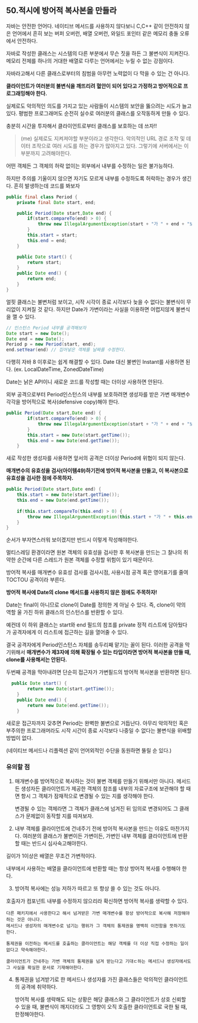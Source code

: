 ## 50.적시에 방어적 복사본을 만들라

자바는 안전한 언어다. 네이티브 메서드를 사용하지 않다보니 C,C++ 같이 안전하지 않은 언어에서 흔히 보는 버퍼 오버런, 배열 오버런, 와일드 포인터 같은 메모리 충돌 오류에서 안전하다.

자바로 작성한 클래스는 시스템의 다른 부분에서 무슨 짓을 하든 그 불변식이 지켜진다. 메모리 전체를 하나의 거대한 배열로 다루는 언어에서는 누릴 수 없는 강점이다.

자바라고해서 다른 클래스로부터의 침범을 아무런 노력없이 다 막을 수 있는 건 아니다.

**클라이언트가 여러분의 불변식을 깨뜨리려 혈안이 되어 있다고 가정하고 방어적으로 프로그래밍해야 한다.**

실제로도 악의적인 의도를 가지고 있는 사람들이 시스템의 보안을 뚫으려는 시도가 늘고 있다. 평범한 프로그래머도 순전히 실수로 여러분의 클래스를 오작동하게 만들 수 있다.

충분히 시간을 투자해서 클라이언트로부터 클래스를 보호하는 데 쓰자!!
> (me) 실제로도 지켜져야할 부분이라고 생각한다. 악의적인 URL 경로 조작 및 데이터 조작으로 여러 시도를 하는 경우가 많아지고 있다. 그렇기에 서버에서는 이 부분까지 고려해야한다.

어떤 객체든 그 객체의 허락 없이는 외부에서 내부를 수정하는 일은 불가능하다.

하지만 주의를 기울이지 않으면 자기도 모르게 내부를 수정하도록 허락하는 경우가 생긴다. 흔히 발생하는데 코드를 봐보자

```java
public final class Period {
    private final Date start, end;

    public Period(Date start,Date end) {
        if(start.compareTo(end) > 0) {
            throw new IllegalArgumentException(start + "가 " + end + "보다 늦다.");
        }
        this.start = start;
        this.end = end;
    }

    public Date start() {
        return start;
    }
    public Date end() {
        return end;
    }
}
```

얼핏 클래스는 불변처럼 보이고, 시작 시각이 종료 시각보다 늦을 수 없다는 불변식이 무리없이 지켜질 것 같다. 하지만 Date가 가변이라는 사실을 이용하면 어렵지않게 불변식을 깰 수 있다.

```java 
// 인스턴스 Period 내부를 공격해보자
Date start = new Date();
Date end = new Date();
Period p = new Period(start, end);
end.setYear(end) // 집어넣은 객체를 날짜를 수정한다.

```

다행히 자바 8 이후로는 쉽게 해결할 수 있다. Date 대신 불변인 Instant를 사용하면 된다. (ex. LocalDateTime, ZonedDateTime)

Date는 낡은 API이니 새로운 코드를 작성할 때는 더이상 사용하면 안된다.

외부 공격으로부터 Period인스턴스의 내부를 보호하려면 생성자를 받은 가변 매개변수 각각을 방어적으로 복사(defensive copy)해야 한다.

```java
public Period(Date start,Date end) {
        if(start.compareTo(end) > 0) {
            throw new IllegalArgumentException(start + "가 " + end + "보다 늦다.");
        }
        this.start = new Date(start.getTime());
        this.end = new Date(end.getTime());
    }

```

새로 작성한 생성자를 사용하면 앞서의 공격은 더이상 Period에 위협이 되지 않는다.

**매개변수의 유효성을 검사(아이템49)하기전에 방어적 복사본을 만들고, 이 복사본으로 유효성을 검사한 점에 주목하자.**

```java
public Period(Date start,Date end) {
    this.start = new Date(start.getTime());
    this.end = new Date(end.getTime());
    
    if(this.start.compareTo(this.end) > 0) {
        throw new IllegalArgumentException(this.start + "가 " + this.end + "보다 늦다.");
    }
}
```
순서가 부자연스러워 보이겠지만 반드시 이렇게 작성해야한다.

멀티스레딩 환경이라면 원본 객체의 유효성을 검사한 후 복사본을 만드는 그 찰나의 취약한 순간에 다른 스레드가 원본 객체를 수정할 위험이 있기 때문이다.

방어적 복사를 매개변수 유효성 검사를 검사시점, 사용시점 공격 혹은 영어표기를 줄여 TOCTOU 공격이라 부른다.

**방어적 복사에 Date의 clone 메서드를 사용하지 않은 점에도 주목하자!**

Date는 final이 아니므로 clone이 Date를 정의한 게 아닐 수 있다. 즉, clone이 약의 역할 울 가진 하위 클래스의 인스턴스를 반환할 수 있다.

예컨데 이 하위 클래스는 start와 end 필드의 참조를 private 정적 리스트에 담아뒀다가 공격자에게 이 리스트에 접근하는 길을 열어줄 수 있다.

결국 공격자에게 Period인스턴스 자체를 송두리째 맡기는 꼴이 된다. 이러한 공격을 막기위해서 **매개변수가 제3자에 의해 확장될 수 있는 타입이라면 방어적 복사본을 만들 때, clone를 사용해서는 안된다.**

두번째 공격을 막아내려면 단순히 접근자가 가변필드의 방어적 복사본을 반환하면 된다.

```java
  public Date start() {
        return new Date(start.getTime());
    }
    public Date end() {
        return new Date(end.getTime());
    }
```
새로운 접근자까지 갖추면 Period는 완벽한 불변으로 거듭난다. 아무리 악의적인 혹은 부주의한 프로그래머라도 시작 시간이 종료 시각보다 나중일 수 없다는 불변식을 위배할 방법이 없다.

(네이티브 메서드나 리플렉션 같이 언어외적인 수단을 동원하면 뚤릴 순 있다.)

### 유의할 점

1. 매개변수를 방어적으로 복사하는 것이 불변 객체를 만들기 위해서만 아니다. 메서드든 생성자든 클라이언트가 제공한 객체의 참조를 내부의 자료구조에 보관해야 할 때면 항시 그 객체가 잠재적으로 변경될 수 있는 지를 생각해야 한다.

    변경될 수 있는 객체라면 그 객체가 클래스에 넘겨진 뒤 임의로 변경되어도 그 클래스가 문제없이 동작할 지를 따져보자.

2. 내부 객체를 클라이언트에 건네주기 전에 방어적 복사본을 만드는 이유도 마찬가지다. 여러분의 클래스가 불변이든 가변이든, 가변인 내부 객체를 클라이언트에 반환할 때는 반드시 심사숙고해야한다. 

길이가 1이상은 배열은 무조건 가변적이다.

내부에서 사용하는 배열을 클라이언트에 반환할 때는 항상 방어적 복사를 수행해야 한다.

3. 방어적 복사에는 성능 저하가 따르고 또 항상 쓸 수 있는 것도 아니다.

호출자가 컴포넌트 내부를 수정하지 않으리라 확신하면 방어적 복사를 생략할 수 있다.

    다른 패키지에서 사용한다고 해서 넘겨받은 가변 매개변수를 항상 방어적으로 복사해 저장해야 하는 것은 아니다.
    메서드나 생성자의 매개변수로 넘기는 행위가 그 객체의 통제권을 명백히 이전함을 뜻하기도 한다.

    통제권을 이전하는 메서드를 호출하는 클라이언트는 해당 객체를 더 이상 직접 수정하는 일이 없다고 약속해야한다.

    클라이언트가 건네주는 가변 객체의 통제권을 넘겨 받는다고 기대ㄷ하는 메서드나 생성자에서도 그 사실을 확실한 문서로 기재해야한다.

4. 통제권을 넘겨받기로 한 메서드나 생성자를 가진 클래스들은 악의적인 클라이언트의 공격에 취약하다.

    방어적 복사를 생략해도 되는 상황은 해당 클래스와 그 클라이언트가 상호 신뢰할 수 있을 때, 불변식이 깨지더라도 그 영향이 오직 호출한 클라이언트로 국한 될 때, 한정해야한다.

